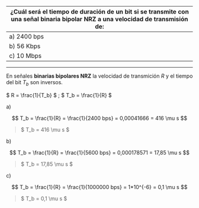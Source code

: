 | ¿Cuál será el tiempo de duración de un bit si se transmite con una señal binaria bipolar NRZ a una velocidad de transmisión de: |
| ------------------------------------------------------------------------------------------------------------------------------- |
| a) 2400 bps                                                                                                                     |
| b) 56 Kbps                                                                                                                      |
| c) 10 Mbps                                                                                                                      |

---

En señales **binarias bipolares NRZ** la velocidad de transmición $R$ y el tiempo del bit $T_b$ son inversos.

$ R = \frac{1}{T_b} $ ; $ T_b = \frac{1}{R} $

a)

$$
T_b = \frac{1}{R} = \frac{1}{2400 bps} = 0,00041666 = 416 \mu s
$$

> $ T_b = 416 \mu s $

b)

$$
T_b = \frac{1}{R} = \frac{1}{5600 bps} = 0,000178571 = 17,85 \mu s
$$

> $ T_b = 17,85 \mu s $

c)

$$
T_b = \frac{1}{R} = \frac{1}{1000000 bps} = 1*10^{-6} = 0,1 \mu s
$$

> $ T_b = 0,1 \mu s $
